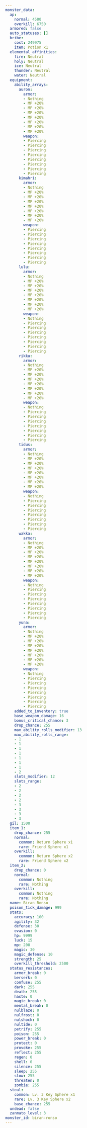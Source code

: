 ```yaml
---
monster_data:
  ap:
    normal: 4500
    overkill: 6750
  armored: false
  auto_statuses: []
  bribe:
    cost: 249975
    item: Potion x1
  elemental_affinities:
    fire: Neutral
    holy: Neutral
    ice: Neutral
    thunder: Neutral
    water: Neutral
  equipment:
    ability_arrays:
      auron:
        armor:
        - Nothing
        - MP +20%
        - MP +20%
        - MP +20%
        - MP +20%
        - MP +20%
        - MP +20%
        - MP +20%
        weapon:
        - Piercing
        - Piercing
        - Piercing
        - Piercing
        - Piercing
        - Piercing
        - Piercing
        - Piercing
      kimahri:
        armor:
        - Nothing
        - MP +20%
        - MP +20%
        - MP +20%
        - MP +20%
        - MP +20%
        - MP +20%
        - MP +20%
        weapon:
        - Piercing
        - Piercing
        - Piercing
        - Piercing
        - Piercing
        - Piercing
        - Piercing
        - Piercing
      lulu:
        armor:
        - Nothing
        - MP +20%
        - MP +20%
        - MP +20%
        - MP +20%
        - MP +20%
        - MP +20%
        - MP +20%
        weapon:
        - Nothing
        - Piercing
        - Piercing
        - Piercing
        - Piercing
        - Piercing
        - Piercing
        - Piercing
      rikku:
        armor:
        - Nothing
        - MP +20%
        - MP +20%
        - MP +20%
        - MP +20%
        - MP +20%
        - MP +20%
        - MP +20%
        weapon:
        - Nothing
        - Piercing
        - Piercing
        - Piercing
        - Piercing
        - Piercing
        - Piercing
        - Piercing
      tidus:
        armor:
        - Nothing
        - MP +20%
        - MP +20%
        - MP +20%
        - MP +20%
        - MP +20%
        - MP +20%
        - MP +20%
        weapon:
        - Nothing
        - Piercing
        - Piercing
        - Piercing
        - Piercing
        - Piercing
        - Piercing
        - Piercing
      wakka:
        armor:
        - Nothing
        - MP +20%
        - MP +20%
        - MP +20%
        - MP +20%
        - MP +20%
        - MP +20%
        - MP +20%
        weapon:
        - Nothing
        - Piercing
        - Piercing
        - Piercing
        - Piercing
        - Piercing
        - Piercing
        - Piercing
      yuna:
        armor:
        - Nothing
        - MP +20%
        - MP +20%
        - MP +20%
        - MP +20%
        - MP +20%
        - MP +20%
        - MP +20%
        weapon:
        - Nothing
        - Piercing
        - Piercing
        - Piercing
        - Piercing
        - Piercing
        - Piercing
        - Piercing
    added_to_inventory: true
    base_weapon_damage: 16
    bonus_critical_chance: 3
    drop_chance: 255
    max_ability_rolls_modifier: 13
    max_ability_rolls_range:
    - 1
    - 1
    - 1
    - 1
    - 1
    - 1
    - 1
    - 2
    slots_modifier: 12
    slots_range:
    - 2
    - 2
    - 2
    - 2
    - 3
    - 3
    - 3
    - 3
  gil: 1500
  item_1:
    drop_chance: 255
    normal:
      common: Return Sphere x1
      rare: Friend Sphere x1
    overkill:
      common: Return Sphere x2
      rare: Friend Sphere x2
  item_2:
    drop_chance: 0
    normal:
      common: Nothing
      rare: Nothing
    overkill:
      common: Nothing
      rare: Nothing
  name: Biran Ronso
  poison_tick_damage: 999
  stats:
    accuracy: 100
    agility: 32
    defense: 30
    evasion: 0
    hp: 9999
    luck: 15
    mp: 200
    magic: 30
    magic_defense: 10
    strength: 25
    overkill_threshold: 2500
  status_resistances:
    armor_break: 0
    berserk: 0
    confuse: 255
    dark: 255
    death: 255
    haste: 0
    magic_break: 0
    mental_break: 0
    nulblaze: 0
    nulfrost: 0
    nulshock: 0
    nultide: 0
    petrify: 255
    poison: 255
    power_break: 0
    protect: 0
    provoke: 255
    reflect: 255
    regen: 0
    shell: 0
    silence: 255
    sleep: 255
    slow: 255
    threaten: 0
    zombie: 255
  steal:
    common: Lv. 3 Key Sphere x1
    rare: Lv. 3 Key Sphere x2
    base_chance: 255
  undead: false
  zanmato_level: 3
monster_id: biran-ronso
---
```

